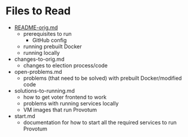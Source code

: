 # Files to Read
- [README-orig.md](README-orig.md)
  - prerequisites to run
    - GitHub config
  - running prebuilt Docker
  - running locally
- changes-to-orig.md
  - changes to election process/code
- open-problems.md
  - problems (that need to be solved) with prebuilt Docker/modified code
- solutions-to-running.md
  - how to get voter frontend to work
  - problems with running services locally
  - VM images that run Provotum
- start.md
  - documentation for how to start all the required services 
    to run Provotum
